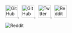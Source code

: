 [<picture>
  <source media="(prefers-color-scheme: dark)" srcset="https://cdn.sersoft.de/img/sersoft/logo_s_white.svg">
  <source media="(prefers-color-scheme: light)" srcset="https://cdn.sersoft.de/img/sersoft/logo_s_black.svg">
  <img alt="GitHub" src="https://cdn.sersoft.de/img/sersoft/logo_s_black.svg" height='40'>
</picture>](https://sersoft.de)
&nbsp;
[<picture>
  <source media="(prefers-color-scheme: dark)" srcset="https://cdn.simpleicons.org/mastodon/white">
  <source media="(prefers-color-scheme: light)" srcset="https://cdn.simpleicons.org/mastodon/black">
  <img alt="GitHub" src="https://cdn.simpleicons.org/mastodon/black" height='40'>
</picture>](https://mastodon.social/@ffried)
&nbsp;
[<picture>
  <source media="(prefers-color-scheme: dark)" srcset="https://cdn.simpleicons.org/twitter/white">
  <source media="(prefers-color-scheme: light)" srcset="https://cdn.simpleicons.org/twitter/black">
  <img alt="Twitter" src="https://cdn.simpleicons.org/twitter/black" height='40'>
</picture>](https://twitter.com/ffried)
&nbsp;
[<picture>
  <source media="(prefers-color-scheme: dark)" srcset="https://cdn.simpleicons.org/reddit/white">
  <source media="(prefers-color-scheme: light)" srcset="https://cdn.simpleicons.org/reddit/black">
  <img alt="Reddit" src="https://cdn.simpleicons.org/reddit/black" height='40'>
</picture>](https://www.redit.com/user/ffried)


<picture>
  <source media="(prefers-color-scheme: dark)" srcset="https://github-readme-stats.vercel.app/api?username=ffried&show_icons=true&count_private=true&theme=transparent">
  <source media="(prefers-color-scheme: light)" srcset="https://github-readme-stats.vercel.app/api?username=ffried&show_icons=true&count_private=true&theme=default">
  <img alt="Reddit" src="https://github-readme-stats.vercel.app/api?username=ffried&show_icons=true&count_private=true&theme=default">
</picture>

<!-- ![GitHub stats](https://github-readme-stats.vercel.app/api?username=ffried&show_icons=true&count_private=true) -->

<!-- ![GitHub metrics](https://metrics.lecoq.io/ffried) -->
